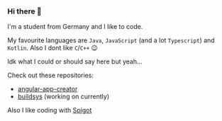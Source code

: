 ### Hi there 👋

I'm a student from Germany and I like to code.

My favourite languages are `Java`, `JavaScript` (and a lot `Typescript`) and `Kotlin`. Also I dont like `C`/`C++` 😉

Idk what I could or should say here but yeah...

Check out these repositories:
* [angular-app-creator](https://github.com/MagicDev-Marius/angular-app-creator)
* [buildsys](https://github.com/MagicDev-Marius/buildsys) (working on currently)

Also I like coding with [Spigot](https://spigotmc.org/)
